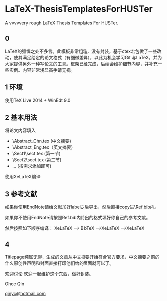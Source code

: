 # LaTeX-ThesisTemplatesForHUSTer
A vvvvvery rough LaTeX Thesis Templates For HUSTer.

0
---
LaTeX的强悍之处不多言。此模板非常粗糙，没有封装，基于ctex宏包做了一些改动，使其满足给定的论文格式（有细微差异），以此为机会学习Git 与LaTeX，并为大家提供另外一种写论文的工具。框架已经完成，后续会维护细节内容，并补充一些实例。内容非常浅显高手请无视。

1 环境
---
使用TeX Live 2014 + WinEdt 9.0

2 基本用法
---
将论文内容填入

* \Abstract_Chn.tex (中文摘要)
* \Abstract_Eng.tex（英文摘要）
* \Sect1\sect.tex (第一节)
* \Sect2\sect.tex (第二节)
*  ... (按需求添加即可)

使用XeLaTeX编译

3 参考文献
---
如果你使用EndNote请给文献加好label之后导出，然后直接copy进\Ref.bib内。

如果你不使用EndNote请按照Ref.bib内给出的格式填好你自己的参考文献。

然后按照如下顺序编译：
XeLaTeX --> BibTeX -->XeLaTeX -->XeLaTeX

4 
--- 
Titlepage纯属无聊，生成的文章从中文摘要开始符合官方要求，中文摘要之前的什么原创性声明和封面直接打印他们给的页面就可以了。

欢迎讨论
欢迎一起维护这个东西，做好封装。

Ohce Qin

qinyc@hotmail.com